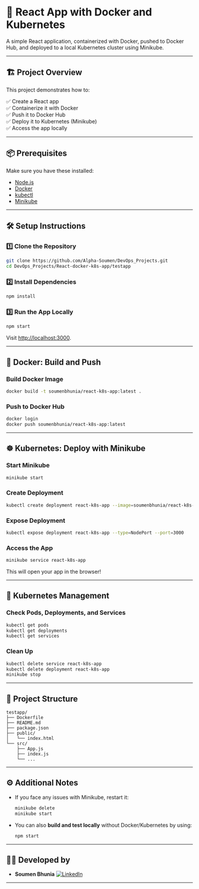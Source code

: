 # 🚀 React App with Docker and Kubernetes

A simple React application, containerized with Docker, pushed to Docker Hub, and deployed to a local Kubernetes cluster using Minikube.

---

## 🏗️ Project Overview

This project demonstrates how to:

✅ Create a React app  
✅ Containerize it with Docker  
✅ Push it to Docker Hub  
✅ Deploy it to Kubernetes (Minikube)  
✅ Access the app locally

---

## 📦 Prerequisites

Make sure you have these installed:

- [Node.js](https://nodejs.org/)  
- [Docker](https://www.docker.com/)  
- [kubectl](https://kubernetes.io/docs/tasks/tools/)  
- [Minikube](https://minikube.sigs.k8s.io/docs/start/)

---

## 🛠️ Setup Instructions

### 1️⃣ Clone the Repository

```bash
git clone https://github.com/Alpha-Soumen/DevOps_Projects.git
cd DevOps_Projects/React-docker-k8s-app/testapp

```
### 2️⃣ Install Dependencies

```bash
npm install
```

### 3️⃣ Run the App Locally

```bash
npm start
```

Visit [http://localhost:3000](http://localhost:3000).

---

## 🐳 Docker: Build and Push

### Build Docker Image

```bash
docker build -t soumenbhunia/react-k8s-app:latest .
```

### Push to Docker Hub

```bash
docker login
docker push soumenbhunia/react-k8s-app:latest
```

---

## ☸️ Kubernetes: Deploy with Minikube

### Start Minikube

```bash
minikube start
```

### Create Deployment

```bash
kubectl create deployment react-k8s-app --image=soumenbhunia/react-k8s-app:latest
```

### Expose Deployment

```bash
kubectl expose deployment react-k8s-app --type=NodePort --port=3000
```

### Access the App

```bash
minikube service react-k8s-app
```

This will open your app in the browser!

---

## 🔎 Kubernetes Management

### Check Pods, Deployments, and Services

```bash
kubectl get pods
kubectl get deployments
kubectl get services
```

### Clean Up

```bash
kubectl delete service react-k8s-app
kubectl delete deployment react-k8s-app
minikube stop
```

---

## 🧩 Project Structure

```
testapp/
├── Dockerfile
├── README.md
├── package.json
├── public/
│   └── index.html
└── src/
    ├── App.js
    ├── index.js
    └── ...
```

---

## ⚙️ Additional Notes

* If you face any issues with Minikube, restart it:

  ```bash
  minikube delete
  minikube start
  ```
* You can also **build and test locally** without Docker/Kubernetes by using:

  ```bash
  npm start
  ```

---

## 👨‍💻 Developed by

* **Soumen Bhunia**
  [![LinkedIn](https://img.shields.io/badge/LinkedIn-blue?logo=linkedin)](https://www.linkedin.com/in/soumen-bhunia/)
 

---

